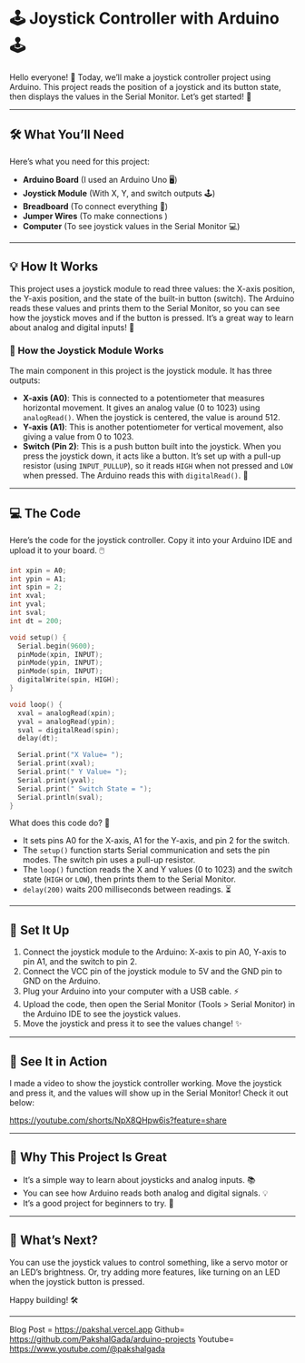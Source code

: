 # 🕹️ Joystick Controller with Arduino 🕹️

Hello everyone! 👋 Today, we’ll make a joystick controller project using Arduino. This project reads the position of a joystick and its button state, then displays the values in the Serial Monitor. Let’s get started! 🚀

---

## 🛠️ What You’ll Need

Here’s what you need for this project:

- **Arduino Board** (I used an Arduino Uno 🖥️)
- **Joystick Module** (With X, Y, and switch outputs 🕹️)
- **Breadboard** (To connect everything 🧩)
- **Jumper Wires** (To make connections )
- **Computer** (To see joystick values in the Serial Monitor 💻)

---

## 💡 How It Works

This project uses a joystick module to read three values: the X-axis position, the Y-axis position, and the state of the built-in button (switch). The Arduino reads these values and prints them to the Serial Monitor, so you can see how the joystick moves and if the button is pressed. It’s a great way to learn about analog and digital inputs! 📘

### 🔧 How the Joystick Module Works

The main component in this project is the joystick module. It has three outputs:

- **X-axis (A0)**: This is connected to a potentiometer that measures horizontal movement. It gives an analog value (0 to 1023) using `analogRead()`. When the joystick is centered, the value is around 512.
- **Y-axis (A1)**: This is another potentiometer for vertical movement, also giving a value from 0 to 1023.
- **Switch (Pin 2)**: This is a push button built into the joystick. When you press the joystick down, it acts like a button. It’s set up with a pull-up resistor (using `INPUT_PULLUP`), so it reads `HIGH` when not pressed and `LOW` when pressed. The Arduino reads this with `digitalRead()`. 🔄

---

## 💻 The Code

Here’s the code for the joystick controller. Copy it into your Arduino IDE and upload it to your board. 🖱️

```cpp
int xpin = A0;
int ypin = A1;
int spin = 2;
int xval;
int yval;
int sval;
int dt = 200;

void setup() {
  Serial.begin(9600);
  pinMode(xpin, INPUT);
  pinMode(ypin, INPUT);
  pinMode(spin, INPUT);
  digitalWrite(spin, HIGH);
}

void loop() {
  xval = analogRead(xpin);
  yval = analogRead(ypin);
  sval = digitalRead(spin);
  delay(dt);

  Serial.print("X Value= ");
  Serial.print(xval);
  Serial.print(" Y Value= ");
  Serial.print(yval);
  Serial.print(" Switch State = ");
  Serial.println(sval);
}

```

What does this code do? 🤔

- It sets pins A0 for the X-axis, A1 for the Y-axis, and pin 2 for the switch.
- The `setup()` function starts Serial communication and sets the pin modes. The switch pin uses a pull-up resistor.
- The `loop()` function reads the X and Y values (0 to 1023) and the switch state (`HIGH` or `LOW`), then prints them to the Serial Monitor.
- `delay(200)` waits 200 milliseconds between readings. ⏳

---

## 🔧 Set It Up

1. Connect the joystick module to the Arduino: X-axis to pin A0, Y-axis to pin A1, and the switch to pin 2.
2. Connect the VCC pin of the joystick module to 5V and the GND pin to GND on the Arduino.
3. Plug your Arduino into your computer with a USB cable. ⚡
4. Upload the code, then open the Serial Monitor (Tools > Serial Monitor) in the Arduino IDE to see the joystick values.
5. Move the joystick and press it to see the values change! ✨

---

## 🎥 See It in Action

I made a video to show the joystick controller working. Move the joystick and press it, and the values will show up in the Serial Monitor! Check it out below:

https://youtube.com/shorts/NpX8QHpw6is?feature=share

---

## 🌟 Why This Project Is Great

- It’s a simple way to learn about joysticks and analog inputs. 📚
- You can see how Arduino reads both analog and digital signals. 💡
- It’s a good project for beginners to try. 🌱

---

## 🚀 What’s Next?

You can use the joystick values to control something, like a servo motor or an LED’s brightness. Or, try adding more features, like turning on an LED when the joystick button is pressed.

Happy building! 🛠️

---
Blog Post = https://pakshal.vercel.app
Github= https://github.com/PakshalGada/arduino-projects
Youtube= https://www.youtube.com/@pakshalgada

